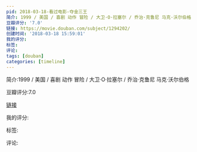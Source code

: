 ```yaml
---
pid: 2018-03-18-看过电影-夺金三王
简介: 1999 / 美国 / 喜剧 动作 冒险 / 大卫·O·拉塞尔 / 乔治·克鲁尼 马克·沃尔伯格
豆瓣评分: '7.0'
链接: https://movie.douban.com/subject/1294202/
创建时间: '2018-03-18 15:59:01'
我的评分:
标签:
评论:
tags: [douban]
categories: [timeline]
---
```

简介:1999 / 美国 / 喜剧 动作 冒险 / 大卫·O·拉塞尔 / 乔治·克鲁尼 马克·沃尔伯格

豆瓣评分:7.0

[链接](https://movie.douban.com/subject/1294202/)

我的评分:

标签:

评论:

